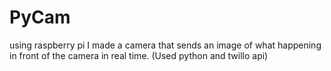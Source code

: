 # PyCam
using raspberry pi I made a camera that sends an image of what happening in front of the camera in real time. (Used python and twillo api)  
